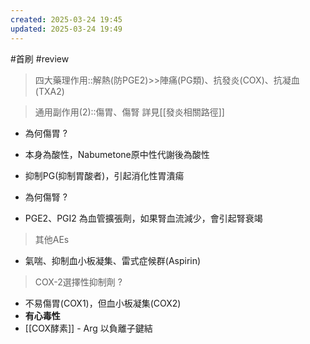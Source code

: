 ```yaml
---
created: 2025-03-24 19:45
updated: 2025-03-24 19:49
---
```

#首刷 #review 

>四大藥理作用::解熱(防PGE2)>>陣痛(PG類)、抗發炎(COX)、抗凝血(TXA2)


> 通用副作用(2)::傷胃、傷腎
詳見[[發炎相關路徑]]

- 為何傷胃
?
- 本身為酸性，Nabumetone原中性代謝後為酸性
- 抑制PG(抑制胃酸者)，引起消化性胃潰瘍


- 為何傷腎
?
- PGE2、PGI2 為血管擴張劑，如果腎血流減少，會引起腎衰竭

> 其他AEs
- 氣喘、抑制血小板凝集、雷式症候群(Aspirin)

> COX-2選擇性抑制劑
?
- 不易傷胃(COX1)，但血小板凝集(COX2)
- **有心毒性**
- [[COX酵素]] - Arg 以負離子鍵結